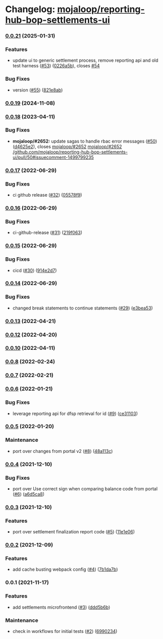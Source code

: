 # Changelog: [mojaloop/reporting-hub-bop-settlements-ui](https://github.com/mojaloop/reporting-hub-bop-settlements-ui)
### [0.0.21](https://github.com/mojaloop/reporting-hub-bop-settlements-ui/compare/v0.0.19-wynepay...v0.0.21) (2025-01-31)


### Features

* update ui to generic settlement process, remove reporting api and old test harness ([#53](https://github.com/mojaloop/reporting-hub-bop-settlements-ui/issues/53)) ([0226a5b](https://github.com/mojaloop/reporting-hub-bop-settlements-ui/commit/0226a5b15c97d578f3ed3baadbc732772f74acd7)), closes [#54](https://github.com/mojaloop/reporting-hub-bop-settlements-ui/issues/54)


### Bug Fixes

* version ([#55](https://github.com/mojaloop/reporting-hub-bop-settlements-ui/issues/55)) ([821e8ab](https://github.com/mojaloop/reporting-hub-bop-settlements-ui/commit/821e8abb48884a7f96023feb82260dd61d2d69b3))

### [0.0.19](https://github.com/mojaloop/reporting-hub-bop-settlements-ui/compare/v0.0.18...v0.0.19) (2024-11-08)

### [0.0.18](https://github.com/mojaloop/reporting-hub-bop-settlements-ui/compare/v0.0.17...v0.0.18) (2023-04-11)


### Bug Fixes

* **mojaloop/#2652:** update sagas to handle rbac error messages ([#50](https://github.com/mojaloop/reporting-hub-bop-settlements-ui/issues/50)) ([d4625e2](https://github.com/mojaloop/reporting-hub-bop-settlements-ui/commit/d4625e235d6e9ee2f957d832727676b6928f2fbf)), closes [mojaloop/#2652](https://github.com/mojaloop/reporting-hub-bop-settlements-ui/issues/2652) [mojaloop/#2652](https://github.com/mojaloop/reporting-hub-bop-settlements-ui/issues/2652) [/github.com/mojaloop/reporting-hub-bop-settlements-ui/pull/50#issuecomment-1499799235](https://github.com/mojaloop//github.com/mojaloop/reporting-hub-bop-settlements-ui/pull/50/issues/issuecomment-1499799235)

### [0.0.17](https://github.com/mojaloop/reporting-hub-bop-settlements-ui/compare/v0.0.16...v0.0.17) (2022-06-29)


### Bug Fixes

* ci github release ([#32](https://github.com/mojaloop/reporting-hub-bop-settlements-ui/issues/32)) ([05578f9](https://github.com/mojaloop/reporting-hub-bop-settlements-ui/commit/05578f9b57844cbcd44a77951b6ff489a5e7ece9))

### [0.0.16](https://github.com/mojaloop/reporting-hub-bop-settlements-ui/compare/v0.0.15...v0.0.16) (2022-06-29)


### Bug Fixes

* ci-github-release ([#31](https://github.com/mojaloop/reporting-hub-bop-settlements-ui/issues/31)) ([219f063](https://github.com/mojaloop/reporting-hub-bop-settlements-ui/commit/219f063882022ccc6eda9b6dca48a9ec4a6fdd93))

### [0.0.15](https://github.com/mojaloop/reporting-hub-bop-settlements-ui/compare/v0.0.14...v0.0.15) (2022-06-29)


### Bug Fixes

* cicd ([#30](https://github.com/mojaloop/reporting-hub-bop-settlements-ui/issues/30)) ([914e2d7](https://github.com/mojaloop/reporting-hub-bop-settlements-ui/commit/914e2d79428fdeb7e118b1ebf805b1df0d1188ab))

### [0.0.14](https://github.com/mojaloop/reporting-hub-bop-settlements-ui/compare/v0.0.13...v0.0.14) (2022-06-29)


### Bug Fixes

* changed break statements to continue statements ([#29](https://github.com/mojaloop/reporting-hub-bop-settlements-ui/issues/29)) ([e3bea53](https://github.com/mojaloop/reporting-hub-bop-settlements-ui/commit/e3bea53cd5eccf9cc240f20659859eeeb0a0fbd2))

### [0.0.13](https://github.com/mojaloop/reporting-hub-bop-settlements-ui/compare/v0.0.12...v0.0.13) (2022-04-21)

### [0.0.12](https://github.com/mojaloop/reporting-hub-bop-settlements-ui/compare/v0.0.10...v0.0.12) (2022-04-20)

### [0.0.10](https://github.com/mojaloop/reporting-hub-bop-settlements-ui/compare/v0.0.8...v0.0.10) (2022-04-11)

### [0.0.8](https://github.com/mojaloop/reporting-hub-bop-settlements-ui/compare/v0.0.7...v0.0.8) (2022-02-24)

### [0.0.7](https://github.com/mojaloop/reporting-hub-bop-settlements-ui/compare/v0.0.6...v0.0.7) (2022-02-21)

### [0.0.6](https://github.com/mojaloop/reporting-hub-bop-settlements-ui/compare/v0.0.5...v0.0.6) (2022-01-21)


### Bug Fixes

* leverage reporting api for dfsp retrieval for id ([#9](https://github.com/mojaloop/reporting-hub-bop-settlements-ui/issues/9)) ([ce31103](https://github.com/mojaloop/reporting-hub-bop-settlements-ui/commit/ce311036aedc28534629a82797dec54afade1aaa))

### [0.0.5](https://github.com/mojaloop/reporting-hub-bop-settlements-ui/compare/v0.0.4...v0.0.5) (2022-01-20)


### Maintenance

* port over changes from portal v2 ([#8](https://github.com/mojaloop/reporting-hub-bop-settlements-ui/issues/8)) ([48a113c](https://github.com/mojaloop/reporting-hub-bop-settlements-ui/commit/48a113c3f8c9ba2f4fa6ba8e26e6e504c7ae3169))

### [0.0.4](https://github.com/mojaloop/reporting-hub-bop-settlements-ui/compare/v0.0.3...v0.0.4) (2021-12-10)


### Bug Fixes

* port over Use correct sign when comparing balance code from portal ([#6](https://github.com/mojaloop/reporting-hub-bop-settlements-ui/issues/6)) ([a6d5ca8](https://github.com/mojaloop/reporting-hub-bop-settlements-ui/commit/a6d5ca8d94d3a5e9cd0c4fc1ccba4af9008d4c15))

### [0.0.3](https://github.com/mojaloop/reporting-hub-bop-settlements-ui/compare/v0.0.2...v0.0.3) (2021-12-10)


### Features

* port over settlement finalization report code ([#5](https://github.com/mojaloop/reporting-hub-bop-settlements-ui/issues/5)) ([11e1e06](https://github.com/mojaloop/reporting-hub-bop-settlements-ui/commit/11e1e06d0ba882ae276448259b4ca25f69ac9849))

### [0.0.2](https://github.com/mojaloop/reporting-hub-bop-settlements-ui/compare/v0.0.1...v0.0.2) (2021-12-09)


### Features

* add cache busting webpack config ([#4](https://github.com/mojaloop/reporting-hub-bop-settlements-ui/issues/4)) ([7b1da7b](https://github.com/mojaloop/reporting-hub-bop-settlements-ui/commit/7b1da7b25c6019136caef21e5344bcf9d49198f7))

### 0.0.1 (2021-11-17)


### Features

* add settlements microfrontend  ([#3](https://github.com/mojaloop/reporting-hub-bop-settlements-ui/issues/3)) ([ddd5b6b](https://github.com/mojaloop/reporting-hub-bop-settlements-ui/commit/ddd5b6b0c96ce923b9cd00074aec25471fd63598))


### Maintenance

* check in workflows for initial tests ([#2](https://github.com/mojaloop/reporting-hub-bop-settlements-ui/issues/2)) ([6990234](https://github.com/mojaloop/reporting-hub-bop-settlements-ui/commit/69902347d921edece07ca43cc6b9d87fc5795599))
